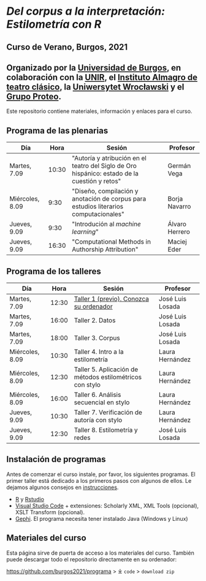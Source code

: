 # *Del corpus a la interpretación: Estilometría con R*

## Curso de Verano, Burgos, 2021 

## Organizado por la [Universidad de Burgos](https://www.ubu.es), en colaboración con la [UNIR](https://www.unir.net), el [Instituto Almagro de teatro clásico](https://www.uclm.es/centros-investigacion/instituto-almagro), la [Uniwersytet Wrocławski](https://www.uni.wroc.pl) y el [Grupo Proteo](https://www.ubu.es/poder-y-representaciones-festivas-1450-1750-proteo).

Este repositorio contiene materiales, información y enlaces para el curso.

## Programa de las plenarias

| Día | Hora | Sesión | Profesor |
|---|---|---|---|
|Martes, 7.09  | 10:30 | "Autoría y atribución en el teatro del Siglo de Oro hispánico: estado de la cuestión y retos" | Germán Vega |
|Miércoles, 8.09  | 9:30  | "Diseño, compilación y anotación de corpus para estudios literarios computacionales" | Borja Navarro |
|Jueves, 9.09  | 9:30  | "Introdución al _machine learning_" | Álvaro Herrero |
|Jueves, 9.09  | 16:30  | "Computational Methods in Authorship Attribution" | Maciej Eder |

## Programa de los talleres

| Día | Hora | Sesión | Profesor |
|---|---|---|---|
|Martes, 7.09  | 12:30  | [Taller 1 (previo). Conozca su ordenador](https://github.com/burgos2021/programa/tree/main/taller1) | José Luis Losada |
|Martes, 7.09  | 16:00  | Taller 2. Datos | José Luis Losada |
|Martes, 7.09  | 18:00  | Taller 3. Corpus | José Luis Losada |
|Miércoles, 8.09  | 10:30  | Taller 4. Intro a la estilometría | Laura Hernández |
|Miércoles, 8.09  | 12:30  | Taller 5. Aplicación de métodos estilométricos con stylo | Laura Hernández |
|Miércoles, 8.09  | 16:00  | Taller 6. Análisis secuencial en stylo | Laura Hernández |
|Jueves, 9.09  | 10:30  | Taller 7. Verificación de autoría con stylo | Laura Hernández |
|Jueves, 9.09  | 12:30  | Taller 8. Estilometría y redes | José Luis Losada |

## Instalación de programas

Antes de comenzar el curso instale, por favor, los siguientes programas. El primer taller está dedicado a los primeros pasos con algunos de ellos. Le dejamos algunos consejos en [instrucciones](https://github.com/burgos2021/materiales/tree/main/instrucciones).

- [R](https://www.r-project.org) y [Rstudio](https://www.rstudio.com)
- [Visual Studio Code](https://code.visualstudio.com) + extensiones: Scholarly XML, XML Tools (opcional), XSLT Transform (opcional).
- [Gephi](https://gephi.org). El programa necesita tener instalado Java (Windows y Linux)

## Materiales del curso

Esta página sirve de puerta de acceso a los materiales del curso. También puede descargar todo el repositorio directamente en su ordenador:

<https://github.com/burgos2021/programa> > &#10515; `code` > `download zip`


